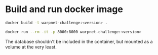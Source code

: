 # Build and run docker image
```bash
docker build -t warpnet-challenge:<version> . 
```

```bash
docker run --rm -it -p 8000:8000 warpnet-challenge:<version>
```
The database shouldn't be included in the container, but mounted as a volume at the very least.
